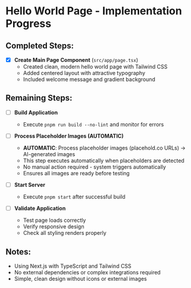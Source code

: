 # Hello World Page - Implementation Progress

## Completed Steps:
- [x] **Create Main Page Component** (`src/app/page.tsx`)
  - Created clean, modern hello world page with Tailwind CSS
  - Added centered layout with attractive typography
  - Included welcome message and gradient background

## Remaining Steps:
- [ ] **Build Application**
  - Execute `pnpm run build --no-lint` and monitor for errors
  
- [ ] **Process Placeholder Images (AUTOMATIC)**
  - **AUTOMATIC**: Process placeholder images (placehold.co URLs) → AI-generated images
  - This step executes automatically when placeholders are detected
  - No manual action required - system triggers automatically
  - Ensures all images are ready before testing

- [ ] **Start Server**
  - Execute `pnpm start` after successful build

- [ ] **Validate Application**
  - Test page loads correctly
  - Verify responsive design
  - Check all styling renders properly

## Notes:
- Using Next.js with TypeScript and Tailwind CSS
- No external dependencies or complex integrations required
- Simple, clean design without icons or external images